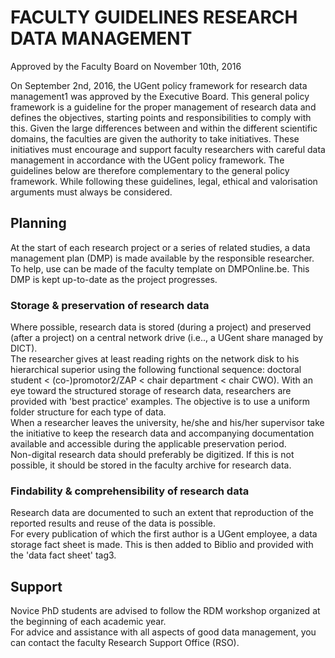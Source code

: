 # FACULTY GUIDELINES RESEARCH DATA MANAGEMENT  

Approved by the Faculty Board on November 10th, 2016  

On September 2nd, 2016, the UGent policy framework for research data management1 was approved by the Executive Board. This general policy framework is a guideline for the proper management of research data and defines the objectives, starting points and responsibilities to comply with this. Given the large differences between and within the different scientific domains, the faculties are given the authority to take initiatives. These initiatives must encourage and support faculty researchers with careful data management in accordance with the UGent policy framework. The guidelines below are therefore complementary to the general policy framework. While following these guidelines, legal, ethical and valorisation arguments must always be considered.  

## Planning  

At the start of each research project or a series of related studies, a data management plan (DMP) is made available by the responsible researcher. To help, use can be made of the faculty template on DMPOnline.be. This DMP is kept up-to-date as the project progresses.  

### Storage & preservation of research data  

Where possible, research data is stored (during a project) and preserved (after a project) on a central network drive (i.e.., a UGent share managed by DICT).   
The researcher gives at least reading rights on the network disk to his hierarchical superior using the following functional sequence: doctoral student < (co-)promotor2/ZAP < chair department < chair CWO). With an eye toward the structured storage of research data, researchers are provided with 'best practice' examples. The objective is to use a uniform folder structure for each type of data.   
When a researcher leaves the university, he/she and his/her supervisor take the initiative to keep the research data and accompanying documentation available and accessible during the applicable preservation period.   
Non-digital research data should preferably be digitized. If this is not possible, it should be stored in the faculty archive for research data.  

### Findability & comprehensibility of research data  

Research data are documented to such an extent that reproduction of the reported results and reuse of the data is possible.   
For every publication of which the first author is a UGent employee, a data storage fact sheet is made. This is then added to Biblio and provided with the 'data fact sheet' tag3.  

## Support  

Novice PhD students are advised to follow the RDM workshop organized at the beginning of each academic year.   
For advice and assistance with all aspects of good data management, you can contact the faculty Research Support Office (RSO).  